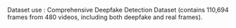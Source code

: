 Dataset use : Comprehensive Deepfake Detection Dataset (contains 110,694 frames from 480 videos, including both deepfake and real frames).